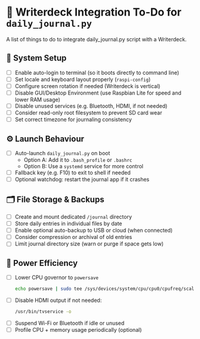 # 🧾 Writerdeck Integration To-Do for `daily_journal.py`

A list of things to do to integrate daily_journal.py script with a Writerdeck.

## 🧠 System Setup
- [ ] Enable auto-login to terminal (so it boots directly to command line)
- [ ] Set locale and keyboard layout properly (`raspi-config`)
- [ ] Configure screen rotation if needed (Writerdeck is vertical)
- [ ] Disable GUI/Desktop Environment (use Raspbian Lite for speed and lower RAM usage)
- [ ] Disable unused services (e.g. Bluetooth, HDMI, if not needed)
- [ ] Consider read-only root filesystem to prevent SD card wear
- [ ] Set correct timezone for journaling consistency

## ⚙️ Launch Behaviour
- [ ] Auto-launch `daily_journal.py` on boot
  - Option A: Add it to `.bash_profile` or `.bashrc`
  - Option B: Use a `systemd` service for more control
- [ ] Fallback key (e.g. F10) to exit to shell if needed
- [ ] Optional watchdog: restart the journal app if it crashes

## 🗂 File Storage & Backups
- [ ] Create and mount dedicated `/journal` directory
- [ ] Store daily entries in individual files by date
- [ ] Enable optional auto-backup to USB or cloud (when connected)
- [ ] Consider compression or archival of old entries
- [ ] Limit journal directory size (warn or purge if space gets low)

## 🪫 Power Efficiency
- [ ] Lower CPU governor to `powersave`
  ```bash
  echo powersave | sudo tee /sys/devices/system/cpu/cpu0/cpufreq/scaling_governor
  ```
- [ ] Disable HDMI output if not needed:
  ```bash
  /usr/bin/tvservice -o
  ```
- [ ] Suspend Wi-Fi or Bluetooth if idle or unused
- [ ] Profile CPU + memory usage periodically (optional)
